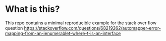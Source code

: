# What is this?

This repo contains a minimal reproducible example for the stack over flow question <https://stackoverflow.com/questions/68219262/automapper-error-mapping-from-an-ienumerablet-where-t-is-an-interface>
